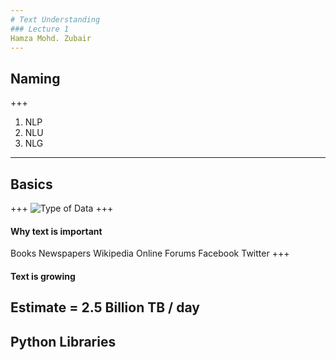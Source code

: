 ```yaml
---
# Text Understanding
### Lecture 1
Hamza Mohd. Zubair
---
```

## Naming
+++
1. NLP
2. NLU
3. NLG
---
## Basics
+++
![Type of Data](https://docs.google.com/drawings/d/e/2PACX-1vQIxB14OTG86xb5AmBTdivqxRap8JMxJoLnVL8qD7fQDLbliRz1doPt8Y6QcfWFiTXFm2fh-1zHt39c/pub?w=480&h=360)
+++
#### Why text is important
Books
Newspapers
Wikipedia
Online Forums
Facebook
Twitter
+++
#### Text is growing
Estimate = 2.5 Billion TB / day
---
## Python Libraries
